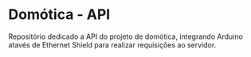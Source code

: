 # Domótica - API

Repositório dedicado a API do projeto de domótica, integrando Arduino atavés de Ethernet Shield para realizar requisições ao servidor.
